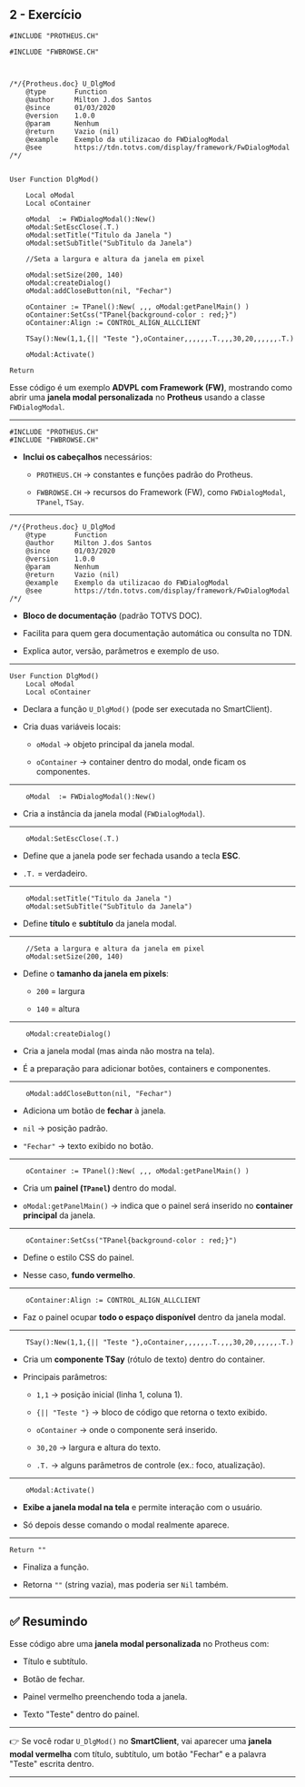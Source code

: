 ## 2 - Exercício
```prw
#INCLUDE "PROTHEUS.CH"

#INCLUDE "FWBROWSE.CH"

  

/*/{Protheus.doc} U_DlgMod
    @type       Function
    @author     Milton J.dos Santos
    @since      01/03/2020
    @version    1.0.0
    @param      Nenhum
    @return     Vazio (nil)
    @example    Exemplo da utilizacao do FWDialogModal
    @see        https://tdn.totvs.com/display/framework/FwDialogModal
/*/


User Function DlgMod()

    Local oModal
    Local oContainer
    
    oModal  := FWDialogModal():New()      
    oModal:SetEscClose(.T.)
    oModal:setTitle("Ti­tulo da Janela ")
    oModal:setSubTitle("SubTitulo da Janela")

    //Seta a largura e altura da janela em pixel

    oModal:setSize(200, 140)
    oModal:createDialog()
    oModal:addCloseButton(nil, "Fechar")

    oContainer := TPanel():New( ,,, oModal:getPanelMain() )
    oContainer:SetCss("TPanel{background-color : red;}")
    oContainer:Align := CONTROL_ALIGN_ALLCLIENT

    TSay():New(1,1,{|| "Teste "},oContainer,,,,,,.T.,,,30,20,,,,,,.T.)

    oModal:Activate()

Return
```

Esse código é um exemplo **ADVPL com Framework (FW)**, mostrando como abrir uma **janela modal personalizada** no **Protheus** usando a classe `FWDialogModal`.


---

```advpl
#INCLUDE "PROTHEUS.CH"
#INCLUDE "FWBROWSE.CH"
```

- **Inclui os cabeçalhos** necessários:
    
    - `PROTHEUS.CH` → constantes e funções padrão do Protheus.
        
    - `FWBROWSE.CH` → recursos do Framework (FW), como `FWDialogModal`, `TPanel`, `TSay`.
        

---

```advpl
/*/{Protheus.doc} U_DlgMod
    @type		Function
    @author		Milton J.dos Santos
    @since		01/03/2020
    @version	1.0.0
    @param		Nenhum
    @return		Vazio (nil)
    @example    Exemplo da utilizacao do FWDialogModal
    @see		https://tdn.totvs.com/display/framework/FwDialogModal
/*/
```

- **Bloco de documentação** (padrão TOTVS DOC).
    
- Facilita para quem gera documentação automática ou consulta no TDN.
    
- Explica autor, versão, parâmetros e exemplo de uso.
    

---

```advpl
User Function DlgMod()
    Local oModal
    Local oContainer
```

- Declara a função `U_DlgMod()` (pode ser executada no SmartClient).
    
- Cria duas variáveis locais:
    
    - `oModal` → objeto principal da janela modal.
        
    - `oContainer` → container dentro do modal, onde ficam os componentes.
        

---

```advpl
    oModal  := FWDialogModal():New()       
```

- Cria a instância da janela modal (`FWDialogModal`).
    

---

```advpl
    oModal:SetEscClose(.T.)
```

- Define que a janela pode ser fechada usando a tecla **ESC**.
    
- `.T.` = verdadeiro.
    

---

```advpl
    oModal:setTitle("Ti­tulo da Janela ")
    oModal:setSubTitle("SubTitulo da Janela")
```

- Define **título** e **subtítulo** da janela modal.
    

---

```advpl
    //Seta a largura e altura da janela em pixel
    oModal:setSize(200, 140)
```

- Define o **tamanho da janela em pixels**:
    
    - `200` = largura
        
    - `140` = altura
        

---

```advpl
    oModal:createDialog()
```

- Cria a janela modal (mas ainda não mostra na tela).
    
- É a preparação para adicionar botões, containers e componentes.
    

---

```advpl
    oModal:addCloseButton(nil, "Fechar")
```

- Adiciona um botão de **fechar** à janela.
    
- `nil` → posição padrão.
    
- `"Fechar"` → texto exibido no botão.
    

---

```advpl
    oContainer := TPanel():New( ,,, oModal:getPanelMain() )
```

- Cria um **painel (`TPanel`)** dentro do modal.
    
- `oModal:getPanelMain()` → indica que o painel será inserido no **container principal** da janela.
    

---

```advpl
    oContainer:SetCss("TPanel{background-color : red;}")
```

- Define o estilo CSS do painel.
    
- Nesse caso, **fundo vermelho**.
    

---

```advpl
    oContainer:Align := CONTROL_ALIGN_ALLCLIENT
```

- Faz o painel ocupar **todo o espaço disponível** dentro da janela modal.
    

---

```advpl
    TSay():New(1,1,{|| "Teste "},oContainer,,,,,,.T.,,,30,20,,,,,,.T.)
```

- Cria um **componente TSay** (rótulo de texto) dentro do container.
    
- Principais parâmetros:
    
    - `1,1` → posição inicial (linha 1, coluna 1).
        
    - `{|| "Teste "}` → bloco de código que retorna o texto exibido.
        
    - `oContainer` → onde o componente será inserido.
        
    - `30,20` → largura e altura do texto.
        
    - `.T.` → alguns parâmetros de controle (ex.: foco, atualização).
        

---

```advpl
    oModal:Activate()
```

- **Exibe a janela modal na tela** e permite interação com o usuário.
    
- Só depois desse comando o modal realmente aparece.
    

---

```advpl
Return ""
```

- Finaliza a função.
    
- Retorna `""` (string vazia), mas poderia ser `Nil` também.
    

---

## ✅ Resumindo

Esse código abre uma **janela modal personalizada** no Protheus com:

- Título e subtítulo.
    
- Botão de fechar.
    
- Painel vermelho preenchendo toda a janela.
    
- Texto "Teste" dentro do painel.
    

---

👉 Se você rodar `U_DlgMod()` no **SmartClient**, vai aparecer uma **janela modal vermelha** com título, subtítulo, um botão "Fechar" e a palavra "Teste" escrita dentro.

---

